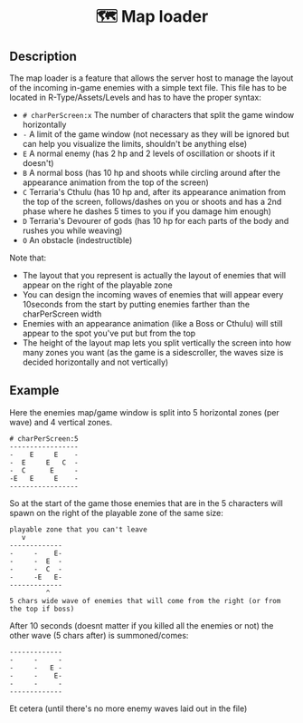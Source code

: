 # <p align="center">🗺️ Map loader</p>

## Description

The map loader is a feature that allows the server host to manage the layout of the incoming in-game enemies with a simple text file.
This file has to be located in R-Type/Assets/Levels and has to have the proper syntax:
- `# charPerScreen:x`
The number of characters that split the game window horizontally
- `-`
A limit of the game window (not necessary as they will be ignored but can help you visualize the limits, shouldn't be anything else)
- `E`
A normal enemy (has 2 hp and 2 levels of oscillation or shoots if it doesn't)
- `B`
A normal boss (has 10 hp and shoots while circling around after the appearance animation from the top of the screen)
- `C`
Terraria's Cthulu (has 10 hp and, after its appearance animation from the top of the screen, follows/dashes on you or shoots and has a 2nd phase where he dashes 5 times to you if you damage him enough)
- `D`
Terraria's Devourer of gods (has 10 hp for each parts of the body and rushes you while weaving)
- `O`
An obstacle (indestructible)

Note that:
- The layout that you represent is actually the layout of enemies that will appear on the right of the playable zone
- You can design the incoming waves of enemies that will appear every 10seconds from the start by putting enemies farther than the charPerScreen width
- Enemies with an appearance animation (like a Boss or Cthulu) will still appear to the spot you've put but from the top
- The height of the layout map lets you split vertically the screen into how many zones you want (as the game is a sidescroller, the waves size is decided horizontally and not vertically)

## Example

Here the enemies map/game window is split into 5 horizontal zones (per wave) and 4 vertical zones.
```
# charPerScreen:5
-----------------
-    E     E    -
-  E     E   C  -
-  C      E     -
-E   E     E    -
-----------------
```
So at the start of the game those enemies that are in the 5 characters will spawn on the right of the playable zone of the same size:
```
playable zone that you can't leave
   v
-------------
-     -    E-
-     -  E  -
-     -  C  -
-     -E   E-
-------------
         ^
5 chars wide wave of enemies that will come from the right (or from the top if boss)
```
After 10 seconds (doesnt matter if you killed all the enemies or not) the other wave (5 chars after) is summoned/comes:
```
-------------
-     -     -
-     -   E -
-     -    E-
-     -     -
-------------
```
Et cetera (until there's no more enemy waves laid out in the file)